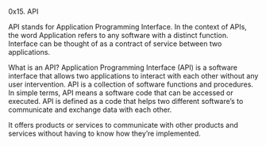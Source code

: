 0x15. API

API stands for Application Programming Interface. In the context of APIs, the word Application refers to any software with a distinct function. Interface can be thought of as a contract of service between two applications.

What is an API?
Application Programming Interface (API) is a software interface that allows two applications to interact with each other without any user intervention. API is a collection of software functions and procedures. In simple terms, API means a software code that can be accessed or executed. API is defined as a code that helps two different software’s to communicate and exchange data with each other.

It offers products or services to communicate with other products and services without having to know how they’re implemented.
